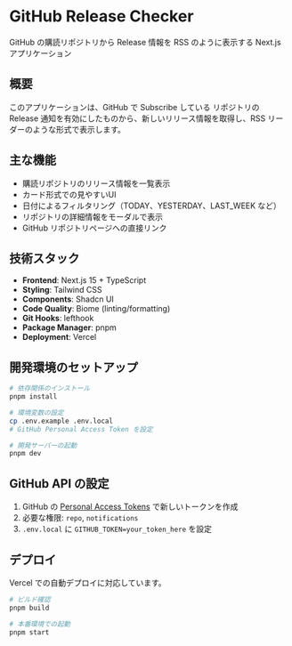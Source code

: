 # GitHub Release Checker

GitHub の購読リポジトリから Release 情報を RSS のように表示する Next.js アプリケーション

## 概要

このアプリケーションは、GitHub で Subscribe している リポジトリの Release 通知を有効にしたものから、新しいリリース情報を取得し、RSS リーダーのような形式で表示します。

## 主な機能

- 購読リポジトリのリリース情報を一覧表示
- カード形式での見やすいUI
- 日付によるフィルタリング（TODAY、YESTERDAY、LAST_WEEK など）
- リポジトリの詳細情報をモーダルで表示
- GitHub リポジトリページへの直接リンク

## 技術スタック

- **Frontend**: Next.js 15 + TypeScript
- **Styling**: Tailwind CSS
- **Components**: Shadcn UI
- **Code Quality**: Biome (linting/formatting)
- **Git Hooks**: lefthook
- **Package Manager**: pnpm
- **Deployment**: Vercel

## 開発環境のセットアップ

```bash
# 依存関係のインストール
pnpm install

# 環境変数の設定
cp .env.example .env.local
# GitHub Personal Access Token を設定

# 開発サーバーの起動
pnpm dev
```

## GitHub API の設定

1. GitHub の [Personal Access Tokens](https://github.com/settings/tokens) で新しいトークンを作成
2. 必要な権限: `repo`, `notifications`
3. `.env.local` に `GITHUB_TOKEN=your_token_here` を設定

## デプロイ

Vercel での自動デプロイに対応しています。

```bash
# ビルド確認
pnpm build

# 本番環境での起動
pnpm start
```
